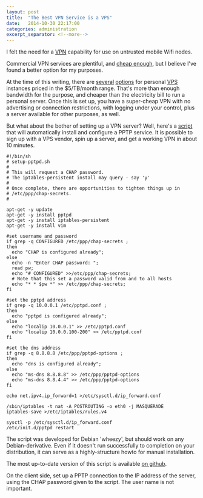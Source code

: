 ```yaml
---
layout: post
title:  "The Best VPN Service is a VPS"
date:   2014-10-30 22:17:00
categories: administration
excerpt_separator: <!--more-->
---
```


I felt the need for a [VPN][] capability for use on untrusted mobile Wifi
nodes.

[VPN]: https://en.wikipedia.org/wiki/Virtual_private_network

Commercial VPN services are plentiful, and [cheap enough][], but I believe
I've found a better option for my purposes.

[cheap enough]: http://lifehacker.com/5935863/five-best-vpn-service-providers

<!--more-->

At the time of this writing, there are [several][] [options][] for personal
[VPS][] instances priced in the $5/TB/month range. That's more than enough
bandwidth for the purpose, and cheaper than the electricity bill
to run a personal server. Once this is set up, you have a super-cheap VPN
with no advertising or connection restrictions, with logging under your
control, plus a server available for other purposes, as well.

[several]: https://www.digitalocean.com/pricing/
[options]: https://www.linode.com/pricing
[VPS]: http://en.wikipedia.org/wiki/Virtual_private_server

But what about the bother of setting up a VPN server? Well, here's a [script][]
that will automatically install and configure a PPTP service. 
It is possible to sign up with a VPS vendor, spin up a server, and get a
working VPN in about 10 minutes.

[script]: https://raw.githubusercontent.com/davesteele/server-setup-scripts/master/pptpd/setup-pptp.sh

    #!/bin/sh
    # setup-pptpd.sh
    #
    # This will request a CHAP password.
    # The iptables-persistent install may query - say 'y'
    #
    # Once complete, there are opportunities to tighten things up in
    # /etc/ppp/chap-secrets.
    #
    
    apt-get -y update
    apt-get -y install pptpd
    apt-get -y install iptables-persistent
    apt-get -y install vim
    
    #set username and password
    if grep -q CONFIGURED /etc/ppp/chap-secrets ;
    then
      echo "CHAP is configured already";
    else
      echo -n "Enter CHAP password: ";
      read pw;
      echo "# CONFIGURED" >>/etc/ppp/chap-secrets;
      # Note that this set a password valid from and to all hosts
      echo "* * $pw *" >> /etc/ppp/chap-secrets;
    fi
    
    #set the pptpd address
    if grep -q 10.0.0.1 /etc/pptpd.conf ;
    then
      echo "pptpd is configured already";
    else
      echo "localip 10.0.0.1" >> /etc/pptpd.conf
      echo "localip 10.0.0.100-200" >> /etc/pptpd.conf
    fi
    
    #set the dns address
    if grep -q 8.8.8.8 /etc/ppp/pptpd-options ;
    then
      echo "dns is configured already";
    else
      echo "ms-dns 8.8.8.8" >> /etc/ppp/pptpd-options
      echo "ms-dns 8.8.4.4" >> /etc/ppp/pptpd-options
    fi
    
    echo net.ipv4.ip_forward=1 >/etc/sysctl.d/ip_forward.conf
    
    /sbin/iptables -t nat -A POSTROUTING -o eth0 -j MASQUERADE
    iptables-save >/etc/iptables/rules.v4
    
    sysctl -p /etc/sysctl.d/ip_forward.conf
    /etc/init.d/pptpd restart

The script was developed for Debian 'wheezy', but should work on any
Debian-derivative. Even if it doesn't run successfully to completion on
your distribution, it can serve as a highly-structure howto for manual
installation.

The most up-to-date version of this script is available [on github][].

[on github]: https://github.com/davesteele/server-setup-scripts/blob/master/pptpd/setup-pptp.sh

On the client side, set up a PPTP connection to the IP address of the server,
using the CHAP password given to the script. The user name is not important.
